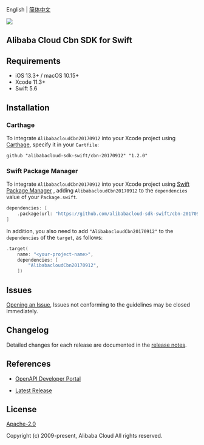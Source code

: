 English | [简体中文](README-CN.md)

![](https://aliyunsdk-pages.alicdn.com/icons/AlibabaCloud.svg)

## Alibaba Cloud Cbn SDK for Swift

## Requirements

- iOS 13.3+ / macOS 10.15+
- Xcode 11.3+
- Swift 5.6

## Installation

### Carthage

To integrate `AlibabacloudCbn20170912` into your Xcode project using [Carthage](https://github.com/Carthage/Carthage), specify it in your `Cartfile`:

```ogdl
github "alibabacloud-sdk-swift/cbn-20170912" "1.2.0"
```

### Swift Package Manager

To integrate `AlibabacloudCbn20170912` into your Xcode project using [Swift Package Manager](https://swift.org/package-manager/) , adding `AlibabacloudCbn20170912` to the `dependencies` value of your `Package.swift`.

```swift
dependencies: [
    .package(url: "https://github.com/alibabacloud-sdk-swift/cbn-20170912.git", from: "1.2.0")
]
```

In addition, you also need to add `"AlibabacloudCbn20170912"` to the `dependencies` of the `target`, as follows:

```swift
.target(
    name: "<your-project-name>",
    dependencies: [
        "AlibabacloudCbn20170912",
    ])
```

## Issues

[Opening an Issue](https://github.com/alibabacloud-sdk-swift/cbn-20170912/issues/new), Issues not conforming to the guidelines may be closed immediately.

## Changelog

Detailed changes for each release are documented in the [release notes](./ChangeLog.txt).

## References

* [OpenAPI Developer Portal](https://next.api.alibabacloud.com/home)
- [Latest Release](https://github.com/alibabacloud-sdk-swift/cbn-20170912)

## License

[Apache-2.0](http://www.apache.org/licenses/LICENSE-2.0)

Copyright (c) 2009-present, Alibaba Cloud All rights reserved.

